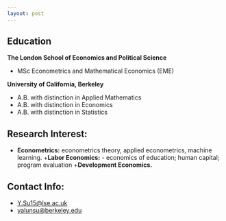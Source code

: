 ```yaml
---
layout: post
---
```

## Education
__The London School of Economics and Political Science__
  + MSc Econometrics and Mathematical Economics (EME)

__University of California, Berkeley__ 
  + A.B. with distinction in Applied Mathematics
  + A.B. with distinction in Economics
  + A.B. with distinction in Statistics

## Research Interest: 
  + __Econometrics:__  econometrics theory, applied econometrics, machine learning.
  +__Labor Economics:__ - economics of education; human capital; program evaluation
  +__Development Economics.__

## Contact Info:
+ Y.Su15@lse.ac.uk
+ yalunsu@berkeley.edu
